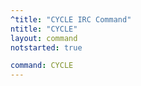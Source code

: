 ```yaml
---
^title: "CYCLE IRC Command"
ntitle: "CYCLE"
layout: command
notstarted: true

command: CYCLE
---
```

